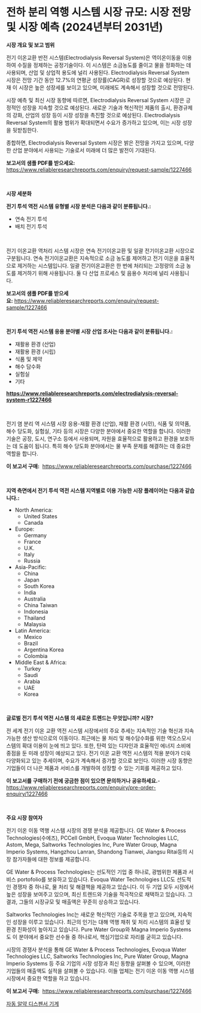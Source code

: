 <p><h1>전하 분리 역행 시스템 시장 규모: 시장 전망 및 시장 예측 (2024년부터 2031년)</h1></p><p><strong>시장 개요 및 보고 범위</strong></p>
<p><p>전기 이온교환 반전 시스템(Electrodialysis Reversal System)은 역이온이동을 이용하여 수질을 정제하는 공정기술이다. 이 시스템은 소금농도를 줄이고 물을 정화하는 데 사용되며, 산업 및 상업적 용도에 널리 사용된다. Electrodialysis Reversal System 시장은 전망 기간 동안 12.7%의 연평균 성장률(CAGR)로 성장할 것으로 예상된다. 현재 이 시장은 높은 성장세를 보이고 있으며, 미래에도 계속해서 성장할 것으로 전망된다.</p><p>시장 예측 및 최신 시장 동향에 따르면, Electrodialysis Reversal System 시장은 긍정적인 성장을 지속할 것으로 예상된다. 새로운 기술과 혁신적인 제품의 출시, 환경규제의 강화, 산업의 성장 등이 시장 성장을 촉진할 것으로 예상된다. Electrodialysis Reversal System의 활용 범위가 확대되면서 수요가 증가하고 있으며, 이는 시장 성장을 뒷받침한다.</p><p>종합하면, Electrodialysis Reversal System 시장은 밝은 전망을 가지고 있으며, 다양한 산업 분야에서 사용되는 기술로서 미래에 더 많은 발전이 기대된다.</p></p>
<p><strong>보고서의 샘플 PDF를 받으세요:</strong> <a href="https://www.reliableresearchreports.com/enquiry/request-sample/1227466">https://www.reliableresearchreports.com/enquiry/request-sample/1227466</a></p>
<p>&nbsp;</p>
<p><strong>시장 세분화</strong></p>
<p><strong>전기 투석 역전 시스템 유형별 시장 분석은 다음과 같이 분류됩니다.:</strong></p>
<p><ul><li>연속 전기 투석</li><li>배치 전기 투석</li></ul></p>
<p>&nbsp;</p>
<p><p>전기 이온교환 역처리 시스템 시장은 연속 전기이온교환 및 일괄 전기이온교환 시장으로 구분됩니다. 연속 전기이온교환은 지속적으로 소금 농도를 제어하고 전기 이온을 효율적으로 제거하는 시스템입니다. 일괄 전기이온교환은 한 번에 처리되는 고정량의 소금 농도를 제거하기 위해 사용됩니다. 둘 다 산업 프로세스 및 음용수 처리에 널리 사용됩니다.</p></p>
<p><strong>보고서의 샘플 PDF를 받으세요:</strong>&nbsp;<a href="https://www.reliableresearchreports.com/enquiry/request-sample/1227466">https://www.reliableresearchreports.com/enquiry/request-sample/1227466</a></p>
<p>&nbsp;</p>
<p><strong> 전기 투석 역전 시스템 응용 분야별 시장 산업 조사는 다음과 같이 분류됩니다.:</strong></p>
<p><ul><li>재활용 환경 (산업)</li><li>재활용 환경 (시립)</li><li>식품 및 제약</li><li>해수 담수화</li><li>실험실</li><li>기타</li></ul></p>
<p><strong><a href="https://www.reliableresearchreports.com/electrodialysis-reversal-system-r1227466">https://www.reliableresearchreports.com/electrodialysis-reversal-system-r1227466</a></strong></p>
<p>&nbsp;</p>
<p><p>전기 염 분리 역 시스템 시장 응용-재활 환경 (산업), 재활 환경 (시민), 식품 및 의약품, 해수 당도화, 실험실, 기타 등의 시장은 다양한 분야에서 중요한 역할을 합니다. 이러한 기술은 공장, 도시, 연구소 등에서 사용되며, 자원을 효율적으로 활용하고 환경을 보호하는 데 도움이 됩니다. 특히 해수 당도화 분야에서는 물 부족 문제를 해결하는 데 중요한 역할을 합니다.</p></p>
<p><strong>이 보고서 구매:</strong>&nbsp; <a href="https://www.reliableresearchreports.com/purchase/1227466">https://www.reliableresearchreports.com/purchase/1227466</a></p>
<p>&nbsp;</p>
<p><strong>지역 측면에서 전기 투석 역전 시스템 지역별로 이용 가능한 시장 플레이어는 다음과 같습니다.:</strong></p>
<p><ul>
    <li>
        North America:
        <ul>
            <li>United States</li>
            <li>Canada</li>
        </ul>
    </li>
    <li>
        Europe:
        <ul>
            <li>Germany</li>
            <li>France</li>
            <li>U.K.</li>
            <li>Italy</li>
            <li>Russia</li>
        </ul>
    </li>
    <li>
        Asia-Pacific:
        <ul>
            <li>China</li>
            <li>Japan</li>
            <li>South Korea</li>
            <li>India</li>
            <li>Australia</li>
            <li>China Taiwan</li>
            <li>Indonesia</li>
            <li>Thailand</li>
            <li>Malaysia</li>
        </ul>
    </li>
    <li>
        Latin America:
        <ul>
            <li>Mexico</li>
            <li>Brazil</li>
            <li>Argentina Korea</li>
            <li>Colombia</li>
        </ul>
    </li>
    <li>
        Middle East & Africa:
        <ul>
            <li>Turkey</li>
            <li>Saudi</li>
            <li>Arabia</li>
            <li>UAE</li>
            <li>Korea</li>
        </ul>
    </li>
    </ul></p>
<p>&nbsp;</p>
<p><strong>글로벌 전기 투석 역전 시스템 의 새로운 트렌드는 무엇입니까? 시장?</strong></p>
<p><p>전 세계 전기 이온 교환 역전 시스템 시장에서의 주요 추세는 지속적인 기술 혁신과 지속가능한 생산 방식으로의 이동이다. 최근에는 물 처리 및 해수담수화를 위한 역오스모시스템의 확대 이용이 눈에 띄고 있다. 또한, 탄력 있는 디자인과 효율적인 에너지 소비에 중점을 둔 미래 성장이 예상되고 있다. 전기 이온 교환 역전 시스템의 적용 분야가 더욱 다양화되고 있는 추세이며, 수요가 계속해서 증가할 것으로 보인다. 이러한 시장 동향은 기업들이 더 나은 제품과 서비스를 개발하여 성장할 수 있는 기회를 제공하고 있다.</p></p>
<p><strong>이 보고서를 구매하기 전에 궁금한 점이 있으면 문의하거나 공유하세요.</strong>- <a href="https://www.reliableresearchreports.com/enquiry/pre-order-enquiry/1227466">https://www.reliableresearchreports.com/enquiry/pre-order-enquiry/1227466</a></p>
<p>&nbsp;</p>
<p><strong>주요 시장 참여자</strong></p>
<p><p>전기 이온 이동 역행 시스템 시장의 경쟁 분석을 제공합니다. GE Water & Process Technologies(수에즈), PCCell GmbH, Evoqua Water Technologies LLC, Astom, Mega, Saltworks Technologies Inc, Pure Water Group, Magna Imperio Systems, Hangzhou Lanran, Shandong Tianwei, Jiangsu Ritai등의 시장 참가자들에 대한 정보를 제공합니다.</p><p>GE Water & Process Technologies는 선도적인 기업 중 하나로, 광범위한 제품과 서비스 portofolio를 보유하고 있습니다. Evoqua Water Technologies LLC도 선도적인 경쟁자 중 하나로, 물 처리 및 해결책을 제공하고 있습니다. 이 두 기업 모두 시장에서 높은 성장을 보여주고 있으며, 최신 트렌드와 기술을 적극적으로 채택하고 있습니다. 그 결과, 그들의 시장규모 및 매출액은 꾸준히 상승하고 있습니다.</p><p>Saltworks Technologies Inc는 새로운 혁신적인 기술로 주목을 받고 있으며, 지속적인 성장을 이루고 있습니다. 최근의 인기는 대해 역행 채취 및 처리 시스템의 효율성 및 환경 친화성이 높아지고 있습니다. Pure Water Group와 Magna Imperio Systems도 이 분야에서 중요한 선수들 중 하나로서, 핵심기업으로 자리를 굳히고 있습니다.</p><p>시장의 경쟁사 분석을 통해 GE Water & Process Technologies, Evoqua Water Technologies LLC, Saltworks Technologies Inc, Pure Water Group, Magna Imperio Systems 등 주요 기업의 시장 성장과 최신 동향을 살펴볼 수 있으며, 이러한 기업들의 매출액도 실적을 살펴볼 수 있습니다. 이들 업체는 전기 이온 이동 역행 시스템 시장에서 중요한 역할을 하고 있습니다.</p></p>
<p><strong>이 보고서 구매:</strong>&nbsp;&nbsp;<a href="https://www.reliableresearchreports.com/purchase/1227466">https://www.reliableresearchreports.com/purchase/1227466</a></p>
<p><p><a href="https://medium.com/@seanturner6262/%EC%9E%90%EB%8F%99-%EC%95%8C%EC%95%BD-%EB%B6%84%EB%B0%B0%EA%B8%B0-%EC%8B%9C%EC%9E%A5-%EC%84%B1%EA%B3%B5%EC%A0%81%EC%9D%B8-%EB%B9%84%EC%A7%80%EB%8B%88%EC%8A%A4-%EC%A0%84%EB%9E%B5%EC%9D%98-%ED%95%B5%EC%8B%AC-%EC%98%88%EC%B8%A1-2031%EB%85%84%EA%B9%8C%EC%A7%80-0300cded2922">자동 알약 디스펜서 기계</a></p></p>